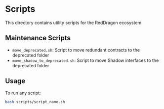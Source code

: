 # Scripts

This directory contains utility scripts for the RedDragon ecosystem.

## Maintenance Scripts

- `move_deprecated.sh`: Script to move redundant contracts to the deprecated folder
- `move_shadow_to_deprecated.sh`: Script to move Shadow interfaces to the deprecated folder

## Usage

To run any script:

```bash
bash scripts/script_name.sh
``` 